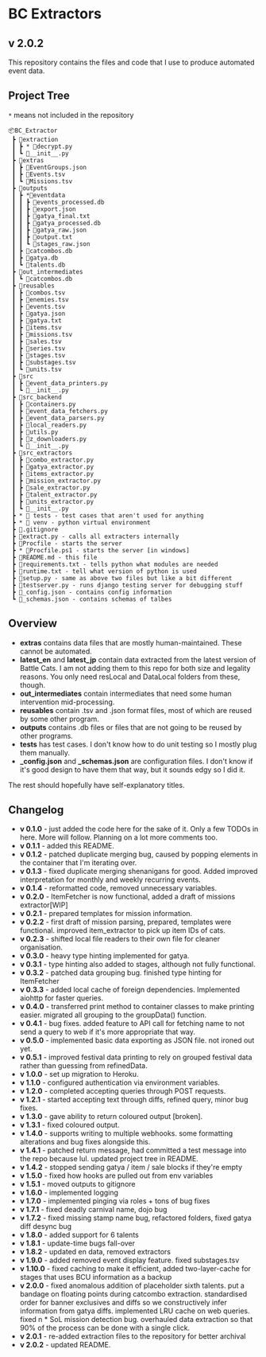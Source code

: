 # BC Extractors

## **v 2.0.2**

This repository contains the files and code that I use to produce automated event data.

## Project Tree

`*` means not included in the repository

```plaintext
📦BC_Extractor
 ┣ 📂extraction
 ┃ ┣ * 📜decrypt.py
 ┃ ┗ 📜__init__.py
 ┣ 📂extras
 ┃ ┣ 📜EventGroups.json
 ┃ ┣ 📜Events.tsv
 ┃ ┗ 📜Missions.tsv
 ┣ 📂outputs
 ┃ ┣ *📂eventdata
 ┃ ┃ ┣ 📜events_processed.db
 ┃ ┃ ┣ 📜export.json
 ┃ ┃ ┣ 📜gatya_final.txt
 ┃ ┃ ┣ 📜gatya_processed.db
 ┃ ┃ ┣ 📜gatya_raw.json
 ┃ ┃ ┣ 📜output.txt
 ┃ ┃ ┗ 📜stages_raw.json
 ┃ ┣ 📜catcombos.db
 ┃ ┣ 📜gatya.db
 ┃ ┗ 📜talents.db
 ┣ 📂out_intermediates
 ┃ ┗ 📜catcombos.db
 ┣ 📂reusables
 ┃ ┣ 📜combos.tsv
 ┃ ┣ 📜enemies.tsv
 ┃ ┣ 📜events.tsv
 ┃ ┣ 📜gatya.json
 ┃ ┣ 📜gatya.txt
 ┃ ┣ 📜items.tsv
 ┃ ┣ 📜missions.tsv
 ┃ ┣ 📜sales.tsv
 ┃ ┣ 📜series.tsv
 ┃ ┣ 📜stages.tsv
 ┃ ┣ 📜substages.tsv
 ┃ ┗ 📜units.tsv
 ┣ 📂src
 ┃ ┣ 📜event_data_printers.py
 ┃ ┗ 📜__init__.py
 ┣ 📂src_backend
 ┃ ┣ 📜containers.py
 ┃ ┣ 📜event_data_fetchers.py
 ┃ ┣ 📜event_data_parsers.py
 ┃ ┣ 📜local_readers.py
 ┃ ┣ 📜utils.py
 ┃ ┣ 📜z_downloaders.py
 ┃ ┗ 📜__init__.py
 ┣ 📂src_extractors
 ┃ ┣ 📜combo_extractor.py
 ┃ ┣ 📜gatya_extractor.py
 ┃ ┣ 📜items_extractor.py
 ┃ ┣ 📜mission_extractor.py
 ┃ ┣ 📜sale_extractor.py
 ┃ ┣ 📜talent_extractor.py
 ┃ ┣ 📜units_extractor.py
 ┃ ┗ 📜__init__.py
 ┣ * 📂 tests - test cases that aren't used for anything
 ┣ * 📂 venv - python virtual environment
 ┣ 📜.gitignore
 ┣ 📜extract.py - calls all extracters internally
 ┣ 📜Procfile - starts the server
 ┣ * 📜Procfile.ps1 - starts the server [in windows]
 ┣ 📜README.md - this file
 ┣ 📜requirements.txt - tells python what modules are needed 
 ┣ 📜runtime.txt - tell what version of python is used
 ┣ 📜setup.py - same as above two files but like a bit different
 ┣ 📜testserver.py - runs django testing server for debugging stuff
 ┣ 📜_config.json - contains config information
 ┗ 📜_schemas.json - contains schemas of talbes
 ```

## **Overview**

* **extras** contains data files that are mostly human-maintained. These cannot be automated.
* **latest_en** and **latest_jp** contain data extracted from the latest version of Battle Cats. I am not adding them to this repo for both size and legality reasons. You only need resLocal and DataLocal folders from these, though.
* **out_intermediates** contain intermediates that need some human intervention mid-processing.
* **reusables** contain .tsv and .json format files, most of which are reused by some other program.
* **outputs** contains .db files or files that are not going to be reused by other programs.
* **tests** has test cases. I don't know how to do unit testing so I mostly plug them manually.
* **_config.json** and **_schemas.json** are configuration files. I don't know if it's good design to have them that way, but it sounds edgy so I did it.

The rest should hopefully have self-explanatory titles.

## **Changelog**

* **v 0.1.0** - just added the code here for the sake of it. Only a few TODOs in here. More will follow. Planning on a lot more comments too.
* **v 0.1.1** - added this README.
* **v 0.1.2** - patched duplicate merging bug, caused by popping elements in the container that I'm iterating over.
* **v 0.1.3** - fixed duplicate merging shenanigans for good. Added improved interpretation for monthly and weekly recurring events.
* **v 0.1.4** - reformatted code, removed unnecessary variables.
* **v 0.2.0** - ItemFetcher is now functional, added a draft of missions extractor[WIP]
* **v 0.2.1** - prepared templates for mission information.
* **v 0.2.2** - first draft of mission parsing, prepared, templates were functional. improved item_extractor to pick up item IDs of cats.
* **v 0.2.3** - shifted local file readers to their own file for cleaner organisation.
* **v 0.3.0** - heavy type hinting implemented for gatya.
* **v 0.3.1** - type hinting also added to stages, although not fully functional.
* **v 0.3.2** - patched data grouping bug. finished type hinting for ItemFetcher
* **v 0.3.3** - added local cache of foreign dependencies. Implemented aiohttp for faster queries.
* **v 0.4.0** - transferred print method to container classes to make printing easier. migrated all grouping to the groupData() function.
* **v 0.4.1** - bug fixes. added feature to API call for fetching name to not send a query to web if it's more appropriate that way.
* **v 0.5.0** - implemented basic data exporting as JSON file. not ironed out yet.
* **v 0.5.1** - improved festival data printing to rely on grouped festival data rather than guessing from refinedData.
* **v 1.0.0** - set up migration to Heroku. 
* **v 1.1.0** - configured authentication via environment variables.
* **v 1.2.0** - completed accepting queries through POST requests.
* **v 1.2.1** - started accepting text through diffs, refined query, minor bug fixes.
* **v 1.3.0** - gave ability to return coloured output [broken].
* **v 1.3.1** - fixed coloured output.
* **v 1.4.0** - supports writing to multiple webhooks. some formatting alterations and bug fixes alongside this.
* **v 1.4.1** - patched return message, had committed a test message into the repo because lul. updated project tree in README.
* **v 1.4.2** - stopped sending gatya / item / sale blocks if they're empty
* **v 1.5.0** - fixed how hooks are pulled out from env variables
* **v 1.5.1** - moved outputs to gitignore
* **v 1.6.0** - implemented logging
* **v 1.7.0** - implemented pinging via roles + tons of bug fixes
* **v 1.7.1** - fixed deadly carnival name, dojo bug
* **v 1.7.2** - fixed missing stamp name bug, refactored folders, fixed gatya diff desync bug
* **v 1.8.0** - added support for 6 talents
* **v 1.8.1** - update-time bugs fall-over
* **v 1.8.2** - updated en data, removed extractors
* **v 1.9.0** - added removed event display feature. fixed substages.tsv
* **v 1.10.0** - fixed caching to make it efficient, added two-layer-cache for stages that uses BCU information as a backup
* **v 2.0.0** - fixed anomalous addition of placeholder sixth talents. put a bandage on floating points during catcombo extraction. standardised order for banner exclusives and diffs so we constructively infer information from gatya diffs. implemented LRU cache on web queries. fixed n * SoL mission detection bug. overhauled data extraction so that 90% of the process can be done with a single click.
* **v 2.0.1** - re-added extraction files to the repository for better archival
* **v 2.0.2** - updated README.